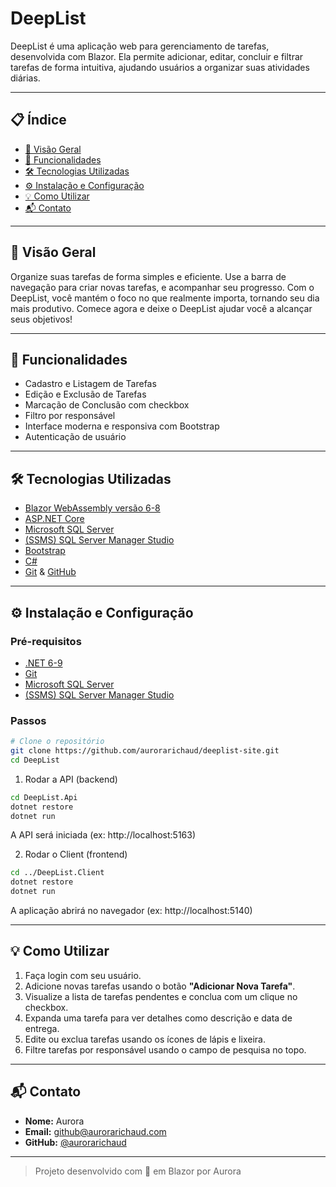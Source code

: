 # DeepList

DeepList é uma aplicação web para gerenciamento de tarefas, desenvolvida com Blazor. Ela permite adicionar, editar, concluir e filtrar tarefas de forma intuitiva, ajudando usuários a organizar suas atividades diárias.

---

## 📋 Índice

- [📌 Visão Geral](#-visão-geral)
- [🚀 Funcionalidades](#-funcionalidades)
- [🛠️ Tecnologias Utilizadas](#️-tecnologias-utilizadas)
- [⚙️ Instalação e Configuração](#️-instalação-e-configuração)
- [💡 Como Utilizar](#-como-utilizar)
- [📬 Contato](#-contato)

---

## 📌 Visão Geral

Organize suas tarefas de forma simples e eficiente. Use a barra de navegação para criar novas tarefas, e acompanhar seu progresso. Com o DeepList, você mantém o foco no que realmente importa, tornando seu dia mais produtivo. Comece agora e deixe o DeepList ajudar você a alcançar seus objetivos!

---

## 🚀 Funcionalidades

- Cadastro e Listagem de Tarefas
- Edição e Exclusão de Tarefas
- Marcação de Conclusão com checkbox
- Filtro por responsável
- Interface moderna e responsiva com Bootstrap
- Autenticação de usuário

---

## 🛠️ Tecnologias Utilizadas

- [Blazor WebAssembly versão 6-8](https://dotnet.microsoft.com/apps/aspnet/web-apps/blazor)
- [ASP.NET Core](https://dotnet.microsoft.com/en-us/apps/aspnet)
- [Microsoft SQL Server](https://www.microsoft.com/pt-br/evalcenter/download-sql-server-2022)
- [(SSMS) SQL Server Manager Studio](https://learn.microsoft.com/en-us/ssms/download-sql-server-management-studio-ssms?redirectedfrom=MSDN)
- [Bootstrap](https://getbootstrap.com/)
- [C#](https://docs.microsoft.com/dotnet/csharp/)
- [Git](https://git-scm.com/) & [GitHub](https://github.com)

---

## ⚙️ Instalação e Configuração

### Pré-requisitos

- [.NET 6-9](https://dotnet.microsoft.com/download)
- [Git](https://git-scm.com/)
- [Microsoft SQL Server](https://www.microsoft.com/pt-br/evalcenter/download-sql-server-2022)
- [(SSMS) SQL Server Manager Studio](https://learn.microsoft.com/en-us/ssms/download-sql-server-management-studio-ssms?redirectedfrom=MSDN)


### Passos

```bash
# Clone o repositório
git clone https://github.com/aurorarichaud/deeplist-site.git
cd DeepList
```

1. Rodar a API (backend)
```bash
cd DeepList.Api
dotnet restore
dotnet run
```
A API será iniciada (ex: http://localhost:5163)

2. Rodar o Client (frontend)
```bash
cd ../DeepList.Client
dotnet restore
dotnet run
```
A aplicação abrirá no navegador (ex: http://localhost:5140)

---

## 💡 Como Utilizar

1. Faça login com seu usuário.
2. Adicione novas tarefas usando o botão **"Adicionar Nova Tarefa"**.
3. Visualize a lista de tarefas pendentes e conclua com um clique no checkbox.
4. Expanda uma tarefa para ver detalhes como descrição e data de entrega.
5. Edite ou exclua tarefas usando os ícones de lápis e lixeira.
6. Filtre tarefas por responsável usando o campo de pesquisa no topo.

---

## 📬 Contato

- **Nome:** Aurora
- **Email:** github@aurorarichaud.com
- **GitHub:** [@aurorarichaud](https://github.com/aurorarichaud)

---

> Projeto desenvolvido com 💙 em Blazor por Aurora
